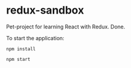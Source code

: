# redux-sandbox
Pet-project for learning React with Redux. Done.

To start the application:

`npm install`

`npm start`
